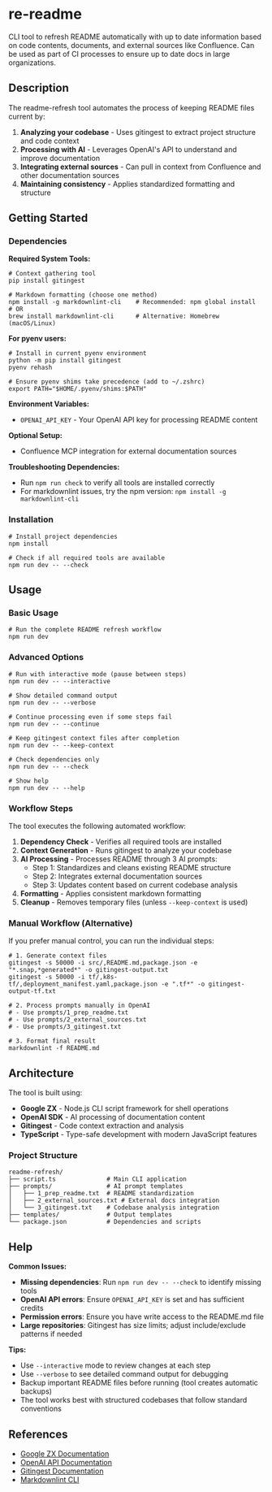 # re-readme

CLI tool to refresh README automatically with up to date information based on code contents, documents, and external sources like Confluence. Can be used as part of CI processes to ensure up to date docs in large organizations.

## Description

The readme-refresh tool automates the process of keeping README files current by:

1. **Analyzing your codebase** - Uses gitingest to extract project structure and code context
2. **Processing with AI** - Leverages OpenAI's API to understand and improve documentation
3. **Integrating external sources** - Can pull in context from Confluence and other documentation sources
4. **Maintaining consistency** - Applies standardized formatting and structure

## Getting Started

### Dependencies

**Required System Tools:**
```shell
# Context gathering tool
pip install gitingest

# Markdown formatting (choose one method)
npm install -g markdownlint-cli    # Recommended: npm global install
# OR
brew install markdownlint-cli      # Alternative: Homebrew (macOS/Linux)
```

**For pyenv users:**
```shell
# Install in current pyenv environment
python -m pip install gitingest
pyenv rehash

# Ensure pyenv shims take precedence (add to ~/.zshrc)
export PATH="$HOME/.pyenv/shims:$PATH"
```

**Environment Variables:**
- `OPENAI_API_KEY` - Your OpenAI API key for processing README content

**Optional Setup:**
- Confluence MCP integration for external documentation sources

**Troubleshooting Dependencies:**
- Run `npm run check` to verify all tools are installed correctly
- For markdownlint issues, try the npm version: `npm install -g markdownlint-cli`

### Installation

```shell
# Install project dependencies
npm install

# Check if all required tools are available
npm run dev -- --check
```

## Usage

### Basic Usage

```shell
# Run the complete README refresh workflow
npm run dev
```

### Advanced Options

```shell
# Run with interactive mode (pause between steps)
npm run dev -- --interactive

# Show detailed command output
npm run dev -- --verbose

# Continue processing even if some steps fail
npm run dev -- --continue

# Keep gitingest context files after completion
npm run dev -- --keep-context

# Check dependencies only
npm run dev -- --check

# Show help
npm run dev -- --help
```

### Workflow Steps

The tool executes the following automated workflow:

1. **Dependency Check** - Verifies all required tools are installed
2. **Context Generation** - Runs gitingest to analyze your codebase
3. **AI Processing** - Processes README through 3 AI prompts:
   - Step 1: Standardizes and cleans existing README structure
   - Step 2: Integrates external documentation sources
   - Step 3: Updates content based on current codebase analysis
4. **Formatting** - Applies consistent markdown formatting
5. **Cleanup** - Removes temporary files (unless `--keep-context` is used)

### Manual Workflow (Alternative)

If you prefer manual control, you can run the individual steps:

```shell
# 1. Generate context files
gitingest -s 50000 -i src/,README.md,package.json -e "*.snap,*generated*" -o gitingest-output.txt
gitingest -s 50000 -i tf/,k8s-tf/,deployment_manifest.yaml,package.json -e ".tf*" -o gitingest-output-tf.txt

# 2. Process prompts manually in OpenAI
# - Use prompts/1_prep_readme.txt
# - Use prompts/2_external_sources.txt  
# - Use prompts/3_gitingest.txt

# 3. Format final result
markdownlint -f README.md
```

## Architecture

The tool is built using:

- **Google ZX** - Node.js CLI script framework for shell operations
- **OpenAI SDK** - AI processing of documentation content
- **Gitingest** - Code context extraction and analysis
- **TypeScript** - Type-safe development with modern JavaScript features

### Project Structure

```
readme-refresh/
├── script.ts              # Main CLI application
├── prompts/               # AI prompt templates
│   ├── 1_prep_readme.txt  # README standardization
│   ├── 2_external_sources.txt # External docs integration
│   └── 3_gitingest.txt    # Codebase analysis integration
├── templates/             # Output templates
└── package.json           # Dependencies and scripts
```

## Help

**Common Issues:**

- **Missing dependencies**: Run `npm run dev -- --check` to identify missing tools
- **OpenAI API errors**: Ensure `OPENAI_API_KEY` is set and has sufficient credits
- **Permission errors**: Ensure you have write access to the README.md file
- **Large repositories**: Gitingest has size limits; adjust include/exclude patterns if needed

**Tips:**

- Use `--interactive` mode to review changes at each step
- Use `--verbose` to see detailed command output for debugging
- Backup important README files before running (tool creates automatic backups)
- The tool works best with structured codebases that follow standard conventions

## References

- [Google ZX Documentation](https://google.github.io/zx/)
- [OpenAI API Documentation](https://platform.openai.com/docs)
- [Gitingest Documentation](https://github.com/cyclotruc/gitingest)
- [Markdownlint CLI](https://github.com/igorshubovych/markdownlint-cli)
